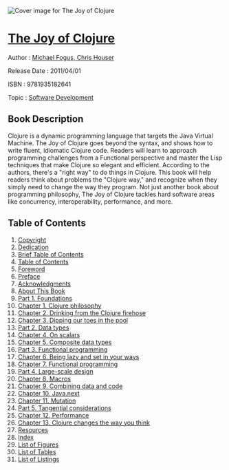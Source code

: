 ![Cover image for The Joy of Clojure](https://imgdetail.ebookreading.net/cover/cover/software_development/EB9781935182641.jpg)

[The Joy of Clojure](https://ebookreading.net/view/book/The+Joy+of+Clojure-EB9781935182641_1.html "The Joy of Clojure")
====================================================================================================================

Author : [Michael Fogus](https://ebookreading.net/search/author/Michael+Fogus),[ Chris Houser](https://ebookreading.net/search/author/+Chris+Houser)

Release Date : 2011/04/01

ISBN : 9781935182641

Topic : [Software Development](https://ebookreading.net/search/category/software-development)

Book Description
-----------------

 Clojure is a dynamic programming language that targets the Java Virtual Machine. The Joy of Clojure goes beyond the syntax, and shows how to write fluent, idiomatic Clojure code. Readers will learn to approach programming challenges from a Functional perspective and master the Lisp techniques that make Clojure so elegant and efficient. According to the authors, there's a "right way" to do things in Clojure. This book will help readers think about problems the "Clojure way," and recognize when they simply need to change the way they program. Not just another book about programming philosophy, The Joy of Clojure tackles hard software areas like concurrency, interoperability, performance, and more. 
              
Table of Contents
-----------------

1. [Copyright](https://ebookreading.net/view/book/The+Joy+of+Clojure-EB9781935182641_3.html)
1. [Dedication](https://ebookreading.net/view/book/The+Joy+of+Clojure-EB9781935182641_4.html)
1. [Brief Table of Contents](https://ebookreading.net/view/book/The+Joy+of+Clojure-EB9781935182641_5.html)
1. [Table of Contents](https://ebookreading.net/view/book/The+Joy+of+Clojure-EB9781935182641_6.html)
1. [Foreword](https://ebookreading.net/view/book/The+Joy+of+Clojure-EB9781935182641_7.html)
1. [Preface](https://ebookreading.net/view/book/The+Joy+of+Clojure-EB9781935182641_8.html)
1. [Acknowledgments](https://ebookreading.net/view/book/The+Joy+of+Clojure-EB9781935182641_9.html)
1. [About This Book](https://ebookreading.net/view/book/The+Joy+of+Clojure-EB9781935182641_10.html)
1. [Part 1. Foundations](https://ebookreading.net/view/book/The+Joy+of+Clojure-EB9781935182641_11.html)
1. [Chapter 1. Clojure philosophy](https://ebookreading.net/view/book/The+Joy+of+Clojure-EB9781935182641_12.html)
1. [Chapter 2. Drinking from the Clojure firehose](https://ebookreading.net/view/book/The+Joy+of+Clojure-EB9781935182641_13.html)
1. [Chapter 3. Dipping our toes in the pool](https://ebookreading.net/view/book/The+Joy+of+Clojure-EB9781935182641_14.html)
1. [Part 2. Data types](https://ebookreading.net/view/book/The+Joy+of+Clojure-EB9781935182641_15.html)
1. [Chapter 4. On scalars](https://ebookreading.net/view/book/The+Joy+of+Clojure-EB9781935182641_16.html)
1. [Chapter 5. Composite data types](https://ebookreading.net/view/book/The+Joy+of+Clojure-EB9781935182641_17.html)
1. [Part 3. Functional programming](https://ebookreading.net/view/book/The+Joy+of+Clojure-EB9781935182641_18.html)
1. [Chapter 6. Being lazy and set in your ways](https://ebookreading.net/view/book/The+Joy+of+Clojure-EB9781935182641_19.html)
1. [Chapter 7. Functional programming](https://ebookreading.net/view/book/The+Joy+of+Clojure-EB9781935182641_20.html)
1. [Part 4. Large-scale design](https://ebookreading.net/view/book/The+Joy+of+Clojure-EB9781935182641_21.html)
1. [Chapter 8. Macros](https://ebookreading.net/view/book/The+Joy+of+Clojure-EB9781935182641_22.html)
1. [Chapter 9. Combining data and code](https://ebookreading.net/view/book/The+Joy+of+Clojure-EB9781935182641_23.html)
1. [Chapter 10. Java.next](https://ebookreading.net/view/book/The+Joy+of+Clojure-EB9781935182641_24.html)
1. [Chapter 11. Mutation](https://ebookreading.net/view/book/The+Joy+of+Clojure-EB9781935182641_25.html)
1. [Part 5. Tangential considerations](https://ebookreading.net/view/book/The+Joy+of+Clojure-EB9781935182641_26.html)
1. [Chapter 12. Performance](https://ebookreading.net/view/book/The+Joy+of+Clojure-EB9781935182641_27.html)
1. [Chapter 13. Clojure changes the way you think](https://ebookreading.net/view/book/The+Joy+of+Clojure-EB9781935182641_28.html)
1. [Resources](https://ebookreading.net/view/book/The+Joy+of+Clojure-EB9781935182641_29.html)
1. [Index](https://ebookreading.net/view/book/The+Joy+of+Clojure-EB9781935182641_30.html)
1. [List of Figures](https://ebookreading.net/view/book/The+Joy+of+Clojure-EB9781935182641_32.html)
1. [List of Tables](https://ebookreading.net/view/book/The+Joy+of+Clojure-EB9781935182641_33.html)
1. [List of Listings](https://ebookreading.net/view/book/The+Joy+of+Clojure-EB9781935182641_34.html)
